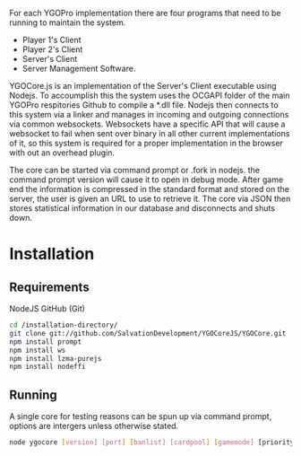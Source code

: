For each YGOPro implementation there are four programs that need to be running to maintain the system.
* Player 1's Client
* Player 2's Client
* Server's Client
* Server Management Software.

YGOCore.js is an implementation of the Server's Client executable using Nodejs. To accoumplish this the system uses the OCGAPI folder of the main YGOPro respitories Github to compile a *.dll file. Nodejs then connects to this system via a linker and manages in incoming and outgoing connections via common websockets. Websockets have a specific API that will cause a websocket to fail when sent over binary in all other current implementations of it, so this system is required for a proper implementation in the browser with out an overhead plugin.

The core can be started via command prompt or .fork in nodejs. the command prompt version will cause it to open in debug mode. 
After game end the information is compressed in the standard format and  stored on the server, the user is given an URL to use to retrieve it. The core via JSON then stores statistical information in our database and disconnects and shuts down.

Installation
============

Requirements
------------
NodeJS
GitHub (Git)


``` bash
cd /installation-directory/
git clone git://github.com/SalvationDevelopment/YGOCoreJS/YGOCore.git
npm install prompt
npm install ws
npm install lzma-purejs
npm install nodeffi
```

Running
-------
A single core for testing reasons can be spun up via command prompt, options are intergers unless otherwise stated.
``` bash
node ygocore [version] [port] [banlist] [cardpool] [gamemode] [priority(true/false)] [deckcheck] [shuffle] [startlp] [draw] [timer] [development-mode(true/false)]
```
